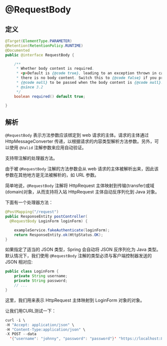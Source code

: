 # @RequestBody

## 定义

```java
@Target(ElementType.PARAMETER)
@Retention(RetentionPolicy.RUNTIME)
@Documented
public @interface RequestBody {

    /**
     * Whether body content is required.
     * <p>Default is {@code true}, leading to an exception thrown in case
     * there is no body content. Switch this to {@code false} if you prefer
     * {@code null} to be passed when the body content is {@code null}.
     * @since 3.2
     */
    boolean required() default true;

}
```

## 解析

`@RequestBody` 表示方法参数应该绑定到 web 请求的主体。请求的主体通过 HttpMessageConverter 传递，以根据请求的内容类型解析方法参数。另外，可以使用 `@Valid` 注解参数来应用自动验证。

支持带注解的处理器方法。

由于被 `@RequestBody` 注解的方法参数会从 web 请求的主体被解析出来，因此该参数在其他地方是无法被解析的，如 URL 参数。

简单地说，`@RequestBody` 注解将 HttpRequest 主体映射到传输\(transfer\)或域\(domain\)对象，从而支持将入站 HttpRequest 主体自动反序列化到 Java 对象。

下面有一个处理器方法：

```java
@PostMapping("/request")
public ResponseEntity postController(
  @RequestBody LoginForm loginForm) {

    exampleService.fakeAuthenticate(loginForm);
    return ResponseEntity.ok(HttpStatus.OK);
}
```

如果指定了适当的 JSON 类型，Spring 会自动将 JSON 反序列化为 Java 类型。默认情况下，我们使用 `@RequestBody` 注解的类型必须与客户端控制器发送的 JSON 相对应:

```java
public class LoginForm {
    private String username;
    private String password;
    // ...
}
```

这里，我们用来表示 HttpRequest 主体映射到 LoginForm 对象的对象。

让我们用CURL测试一下：

```java
curl -i \
-H "Accept: application/json" \
-H "Content-Type:application/json" \
-X POST --data 
  '{"username": "johnny", "password": "password"}' "https://localhost:8080/.../request"

```



